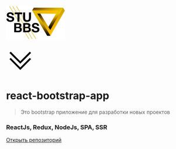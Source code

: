 ![logo](assets/logo.png)

<div class='bottom'>
<svg version="1.0" xmlns="http://www.w3.org/2000/svg"
 width="77" height="77" viewBox="0 0 1600.000000 1600.000000">
<g transform="translate(0.000000,1600.000000) scale(0.100000,-0.100000)"
fill="#000000" stroke="none">
<path d="M2247 12307 l-357 -352 3055 -3055 3055 -3055 3055 3055 3055 3055
-357 352 -358 351 -2697 -2696 -2698 -2697 -2697 2697 -2698 2696 -358 -351z"/>
<path d="M2247 8807 l-357 -352 3055 -3055 3055 -3055 3055 3055 3055 3055
-357 352 -358 351 -2697 -2696 -2698 -2697 -2697 2697 -2698 2696 -358 -351z"/>
</g>
</svg>
</div>

# react-bootstrap-app
> Это bootstrap приложение для разработки новых проектов

### ReactJs, Redux, NodeJs, SPA, SSR

[Открыть репозиторий](https://github.com/sosedisverhu/react-bootstrap-app)
